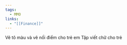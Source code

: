 ```yaml
---
tags:
  - MMO
links:
  - "[[Finance]]"
---
```

Vẽ tô màu và vẽ nối điểm cho trẻ em
Tập viết chữ cho trẻ